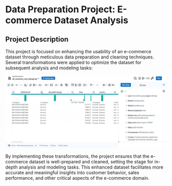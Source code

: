 #  Data Preparation Project: E-commerce Dataset Analysis

## Project Description
This project is focused on enhancing the usability of an e-commerce dataset through meticulous data preparation and cleaning techniques. Several transformations were applied to optimize the dataset for subsequent analysis and modeling tasks:

 <img src="lab2.JPG" alt="datapreparation" >

By implementing these transformations, the project ensures that the e-commerce dataset is well-prepared and cleaned, setting the stage for in-depth analysis and modeling tasks. This enhanced dataset facilitates more accurate and meaningful insights into customer behavior, sales performance, and other critical aspects of the e-commerce domain.
